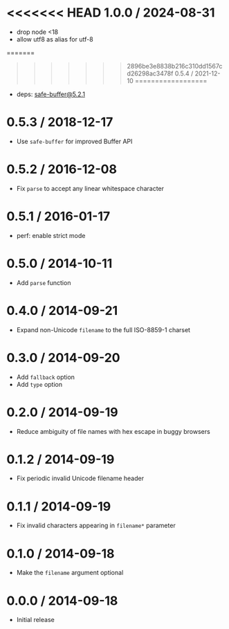 <<<<<<< HEAD
1.0.0 / 2024-08-31
==================

  * drop node <18
  * allow utf8 as alias for utf-8

=======
>>>>>>> 2896be3e8838b216c310dd1567cd26298ac3478f
0.5.4 / 2021-12-10
==================

  * deps: safe-buffer@5.2.1

0.5.3 / 2018-12-17
==================

  * Use `safe-buffer` for improved Buffer API

0.5.2 / 2016-12-08
==================

  * Fix `parse` to accept any linear whitespace character

0.5.1 / 2016-01-17
==================

  * perf: enable strict mode

0.5.0 / 2014-10-11
==================

  * Add `parse` function

0.4.0 / 2014-09-21
==================

  * Expand non-Unicode `filename` to the full ISO-8859-1 charset

0.3.0 / 2014-09-20
==================

  * Add `fallback` option
  * Add `type` option

0.2.0 / 2014-09-19
==================

  * Reduce ambiguity of file names with hex escape in buggy browsers

0.1.2 / 2014-09-19
==================

  * Fix periodic invalid Unicode filename header

0.1.1 / 2014-09-19
==================

  * Fix invalid characters appearing in `filename*` parameter

0.1.0 / 2014-09-18
==================

  * Make the `filename` argument optional

0.0.0 / 2014-09-18
==================

  * Initial release
